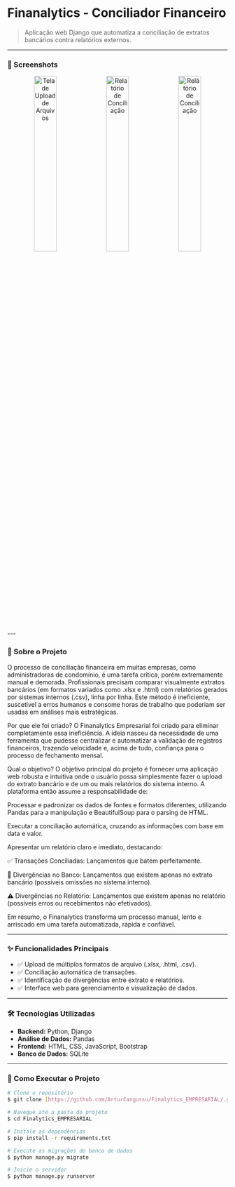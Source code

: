 # Finanalytics - Conciliador Financeiro


> Aplicação web Django que automatiza a conciliação de extratos bancários contra relatórios externos.

---

### 📸 Screenshots

<p align="center">
  <img src="https://github.com/user-attachments/assets/81698ce0-d2e7-4aca-a819-311b930d455c" width="32%" alt="Tela de Upload de Arquivos">
  <img src="https://github.com/user-attachments/assets/b290dc69-eb4a-4c78-8f34-70745f280ffb" width="32%" alt="Relatório de Conciliação">
  <img src="https://github.com/user-attachments/assets/91bb7e6c-d7ec-443f-bb25-6a9b4d213b09" width="32%" alt="Relátório de Conciliação">
</p>
---

### 🎯 Sobre o Projeto

O processo de conciliação financeira em muitas empresas, como administradoras de condomínio, é uma tarefa crítica, porém extremamente manual e demorada. Profissionais precisam comparar visualmente extratos bancários (em formatos variados como .xlsx e .html) com relatórios gerados por sistemas internos (.csv), linha por linha. Este método é ineficiente, suscetível a erros humanos e consome horas de trabalho que poderiam ser usadas em análises mais estratégicas.

Por que ele foi criado?
O Finanalytics Empresarial foi criado para eliminar completamente essa ineficiência. A ideia nasceu da necessidade de uma ferramenta que pudesse centralizar e automatizar a validação de registros financeiros, trazendo velocidade e, acima de tudo, confiança para o processo de fechamento mensal.

Qual o objetivo?
O objetivo principal do projeto é fornecer uma aplicação web robusta e intuitiva onde o usuário possa simplesmente fazer o upload do extrato bancário e de um ou mais relatórios do sistema interno. A plataforma então assume a responsabilidade de:

Processar e padronizar os dados de fontes e formatos diferentes, utilizando Pandas para a manipulação e BeautifulSoup para o parsing de HTML.

Executar a conciliação automática, cruzando as informações com base em data e valor.

Apresentar um relatório claro e imediato, destacando:

✅ Transações Conciliadas: Lançamentos que batem perfeitamente.

🚨 Divergências no Banco: Lançamentos que existem apenas no extrato bancário (possíveis omissões no sistema interno).

⚠️ Divergências no Relatório: Lançamentos que existem apenas no relatório (possíveis erros ou recebimentos não efetivados).

Em resumo, o Finanalytics transforma um processo manual, lento e arriscado em uma tarefa automatizada, rápida e confiável.

---

### ✨ Funcionalidades Principais

-   ✅ Upload de múltiplos formatos de arquivo (.xlsx, .html, .csv).
-   ✅ Conciliação automática de transações.
-   ✅ Identificação de divergências entre extrato e relatórios.
-   ✅ Interface web para gerenciamento e visualização de dados.

---

### 🛠️ Tecnologias Utilizadas

-   **Backend:** Python, Django
-   **Análise de Dados:** Pandas
-   **Frontend:** HTML, CSS, JavaScript, Bootstrap
-   **Banco de Dados:** SQLite

---

### 🚀 Como Executar o Projeto


```bash
# Clone o repositório
$ git clone [https://github.com/ArturCangussu/Finalytics_EMPRESARIAL/.git]

# Navegue até a pasta do projeto
$ cd Finalytics_EMPRESARIAL

# Instale as dependências
$ pip install -r requirements.txt

# Execute as migrações do banco de dados
$ python manage.py migrate

# Inicie o servidor
$ python manage.py runserver
```

